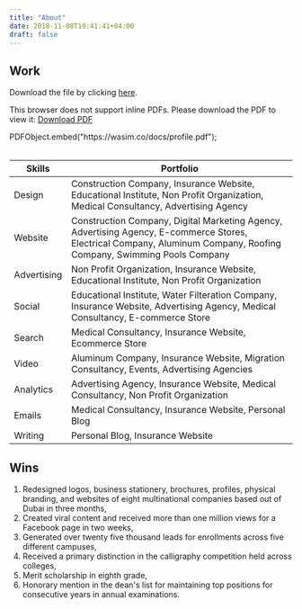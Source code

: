 ```yaml
---
title: "About"
date: 2018-11-08T19:41:41+04:00
draft: false
---
```

## Work
Download the file by clicking <a href="https://wasim.co/docs/profile.pdf">here</a>.
<!-- insert in the document body -->
<object data='https://wasim.co/docs/profile.pdf' 
        type='application/pdf' 
        width='100%' 
        height='100%'>
<p>This browser does not support inline PDFs. Please download the PDF to view it: <a href="https://wasim.co/docs/profile.pdf">Download PDF</a></p>
</object>
PDFObject.embed("https://wasim.co/docs/profile.pdf");
</script>
<br><br>

| Skills | Portfolio |
| ------ | ----------- |
| Design   | Construction Company, Insurance Website, Educational Institute, Non Profit Organization, Medical Consultancy, Advertising Agency |
| Website | Construction Company, Digital Marketing Agency, Advertising Agency, E-commerce Stores, Electrical Company, Aluminum Company, Roofing Company, Swimming Pools Company |
| Advertising    | Non Profit Organization, Insurance Website, Educational Institute, Non Profit Organization |
| Social    | Educational Institute, Water Filteration Company, Insurance Website, Advertising Agency, Medical Consultancy, E-commerce Store |
| Search    | Medical Consultancy, Insurance Website, Ecommerce Store |
| Video    | Aluminum Company, Insurance Website, Migration Consultancy, Events, Advertising Agencies |
| Analytics    | Advertising Agency, Insurance Website, Medical Consultancy, Non Profit Organization |
| Emails    | Medical Consultancy, Insurance Website, Personal Blog |
| Writing    | Personal Blog, Insurance Website |

## Wins

<ol>
<li>Redesigned logos, business stationery, brochures, profiles, physical branding, and websites of eight multinational companies based out of Dubai in three months,</li>
<li>Created viral content and received more than one million views for a Facebook page in two weeks,</li>
<li>Generated over twenty five thousand leads for enrollments across five different campuses,</li>
<li>Received a primary distinction in the calligraphy competition held across colleges,</li>
<li>Merit scholarship in eighth grade,</li>
<li>Honorary mention in the dean's list for maintaining top positions for consecutive years in annual examinations.</li>
</ol>
